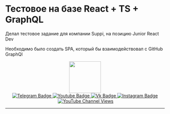 # Тестовое на базе React + TS + GraphQL

Делал тестовое задание для компании Suppi, на позицию Junior React Dev

Необходимо было создать SPA, который бы взаимодействовал с GitHub GraphQl
<div id="header" align="center">
  <img src="https://media.giphy.com/media/M9gbBd9nbDrOTu1Mqx/giphy.gif" width="100"/>
</div>
<div id="badges" align="center">
  <a href="https://t.me/Je_M1">
    <img src="https://img.shields.io/badge/Telegram-blue?style=for-the-badge&logo=telegram&logoColor=white" alt="Telegram Badge"/>
  </a>
  <a href="https://www.youtube.com/channel/UCxTe-frN6V-x9QEFUnLMerg">
    <img src="https://img.shields.io/badge/YouTube-red?style=for-the-badge&logo=youtube&logoColor=white" alt="Youtube Badge"/>
  </a>
    <a href="https://vk.com/id434638625">
    <img src="https://img.shields.io/badge/vk-blue?style=for-the-badge&logo=vk&logoColor=white" alt="Vk Badge"/>
  </a>
    <a href="your-twitter-URL">
    <img src="https://img.shields.io/badge/Gmail-white?style=for-the-badge&logo=gmail&logoColor=red" alt="Instagram Badge"/>
  </a>
</div>
<div align="center">
<img src="https://komarev.com/ghpvc/?username=zhebarov-m&style=flat-square&color=blue" alt=""/>
  <a href="https://www.youtube.com/channel/UCxTe-frN6V-x9QEFUnLMerg" target="_blank">
<img alt="YouTube Channel Views" src="https://img.shields.io/youtube/channel/views/UCxTe-frN6V-x9QEFUnLMerg">
</a>
</div>
<hr>
